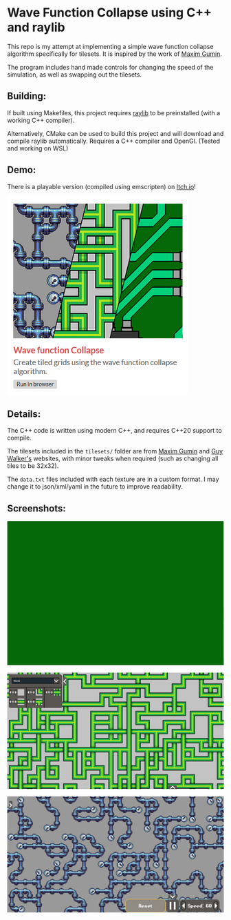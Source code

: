 # Wave Function Collapse using C++ and raylib

This repo is my attempt at implementing a simple wave function collapse algorithm specifically for tilesets. It is inspired by the work of [Maxim Gumin](https://github.com/mxgmn/WaveFunctionCollapse).

The program includes hand made controls for changing the speed of the simulation, as well as swapping out the tilesets.

## Building:

If built using Makefiles, this project requires [raylib](https://www.raylib.com/) to be preinstalled (with a working C++ compiler).

Alternatively, CMake can be used to build this project and will download and compile raylib automatically. Requires a C++ compiler and OpenGl. (Tested and working on WSL)

## Demo:

There is a playable version (compiled using emscripten) on [Itch.io](https://atiladhun.itch.io/wavefunction-collapse)!

![Itch.io Thumbnail](images/ItchThumbnail.png)

## Details:

The C++ code is written using modern C++, and requires C++20 support to compile. 

The tilesets included in the `tilesets/` folder are from [Maxim Gumin](https://github.com/mxgmn/WaveFunctionCollapse/tree/master/tilesets/Circuit) and [Guy Walker's](http://www.cr31.co.uk/stagecast/wang/intro.html) websites, with minor tweaks when required (such as changing all tiles to be 32x32).

The `data.txt` files included with each texture are in a custom format. I may change it to json/xml/yaml in the future to improve readability.

## Screenshots:

<p align="center"><img alt="Circuit building animation" src="images/Animation.gif"></p>

![Screenshot of knot tileset and tile menu](images/Screenshot2.png)

![Screenshot of pipe tileset and control menu](images/Screenshot3.png)